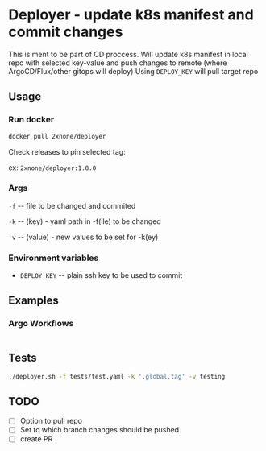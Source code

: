 # Deployer - update k8s manifest and commit changes
This is ment to be part of CD proccess.
Will update k8s manifest in local repo with selected key-value and push changes to remote (where ArgoCD/Flux/other gitops will deploy)
Using `DEPLOY_KEY` will pull target repo

## Usage

### Run docker

```sh
docker pull 2xnone/deployer
```

Check releases to pin selected tag: 

ex: `2xnone/deployer:1.0.0`

### Args

`-f` -- file to be changed and commited

`-k` -- (key) - yaml path in -f(ile) to be changed

`-v` -- (value) - new values to be set for -k(ey)

### Environment variables

- `DEPLOY_KEY` -- plain ssh key to be used to commit

## Examples

### Argo Workflows

```yaml

```

## Tests

```sh
./deployer.sh -f tests/test.yaml -k '.global.tag' -v testing
```

## TODO

- [ ] Option to pull repo
- [ ] Set to which branch changes should be pushed
- [ ] create PR
